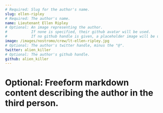 ```yaml
---
# Required: Slug for the author's name.
slug: ellen-ripley
# Required: The author's name.
name: Lieutenant Ellen Ripley
# Optional: An image representing the author.
#           If none is specified, their github avatar will be used.
#           If no github handle is given, a placeholder image will be used.
image: /images/nostromo/crew/lt-ellen-ripley.jpg
# Optional: The author's twitter handle, minus the "@".
twitter: alien_killer
# Optional: The author's github handle.
github: alien_killer
---
```

# Optional: Freeform markdown content describing the author in the third person.

